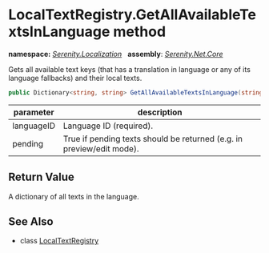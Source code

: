 # LocalTextRegistry.GetAllAvailableTextsInLanguage method
**namespace:** *[Serenity.Localization](../../README.md#serenity.localization-namespace)*   **assembly**: *[Serenity.Net.Core](../../README.md)*

Gets all available text keys (that has a translation in language or any of its language fallbacks) and their local texts.

```csharp
public Dictionary<string, string> GetAllAvailableTextsInLanguage(string languageID, bool pending)
```

| parameter | description |
| --- | --- |
| languageID | Language ID (required). |
| pending | True if pending texts should be returned (e.g. in preview/edit mode). |

## Return Value

A dictionary of all texts in the language.

## See Also

* class [LocalTextRegistry](../LocalTextRegistry.md)